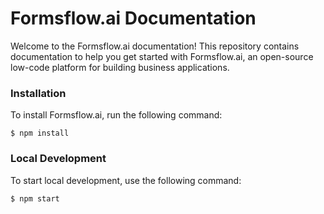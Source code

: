 # Formsflow.ai Documentation

Welcome to the Formsflow.ai documentation! This repository contains documentation to help you get started with Formsflow.ai, an open-source low-code platform for building business applications.

### Installation

To install Formsflow.ai, run the following command:
```
$ npm install
```


### Local Development

To start local development, use the following command:

``` 
$ npm start
```


